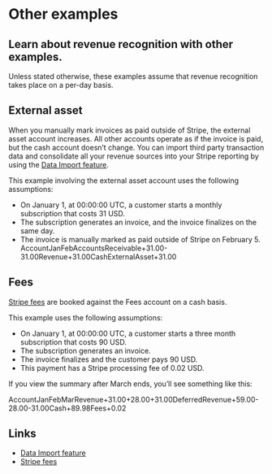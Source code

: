 # Other examples

## Learn about revenue recognition with other examples.

Unless stated otherwise, these examples assume that revenue recognition takes
place on a per-day basis.

## External asset

When you manually mark invoices as paid outside of Stripe, the external asset
account increases. All other accounts operate as if the invoice is paid, but the
cash account doesn’t change. You can import third party transaction data and
consolidate all your revenue sources into your Stripe reporting by using the
[Data Import feature](https://docs.stripe.com/revenue-recognition/data-import).

This example involving the external asset account uses the following
assumptions:

- On January 1, at 00:00:00 UTC, a customer starts a monthly subscription that
costs 31 USD.
- The subscription generates an invoice, and the invoice finalizes on the same
day.
- The invoice is manually marked as paid outside of Stripe on February 5.
AccountJanFebAccountsReceivable+31.00-31.00Revenue+31.00CashExternalAsset+31.00
## Fees

[Stripe fees](https://stripe.com/en-ca/pricing) are booked against the Fees
account on a cash basis.

This example uses the following assumptions:

- On January 1, at 00:00:00 UTC, a customer starts a three month subscription
that costs 90 USD.
- The subscription generates an invoice.
- The invoice finalizes and the customer pays 90 USD.
- This payment has a Stripe processing fee of 0.02 USD.

If you view the summary after March ends, you’ll see something like this:

AccountJanFebMarRevenue+31.00+28.00+31.00DeferredRevenue+59.00-28.00-31.00Cash+89.98Fees+0.02

## Links

- [Data Import feature](https://docs.stripe.com/revenue-recognition/data-import)
- [Stripe fees](https://stripe.com/en-ca/pricing)
